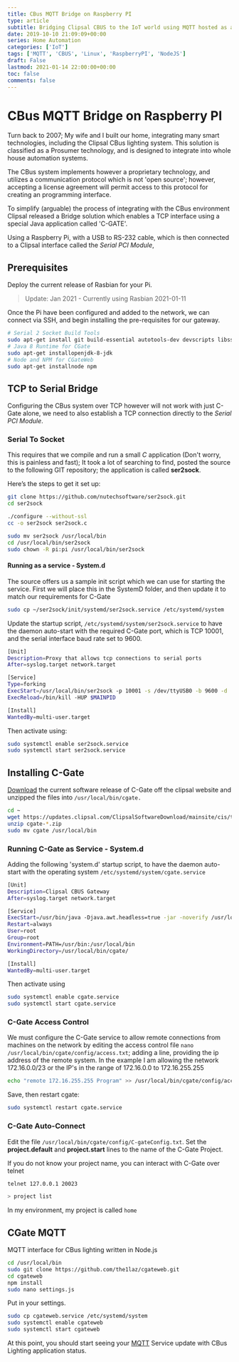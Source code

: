 ```yaml
---
title: CBus MQTT Bridge on Raspberry PI
type: article 
subtitle: Bridging Clipsal CBUS to the IoT world using MQTT hosted as an appliance on a Raspberry PI.
date: 2019-10-10 21:09:09+00:00
series: Home Automation
categories: ['IoT']
tags: ['MQTT', 'CBUS', 'Linux', 'RaspberryPI', 'NodeJS']
draft: False
lastmod: 2021-01-14 22:00:00+00:00
toc: false 
comments: false 
---
```


# CBus MQTT Bridge on Raspberry PI

Turn back to 2007; My wife and I built our home, integrating many smart technologies, including the Clipsal CBus lighting system. This solution is classified as a Prosumer technology, and is designed to integrate into whole house automation systems.

The CBus system implements however a proprietary technology, and utilizes a communication protocol which is not 'open source'; however, accepting a license agreement will permit access to this protocol for creating an programming interface.

To simplify (arguable) the process of integrating with the CBus environment Clipsal released a Bridge solution which enables a TCP interface using a special Java application called 'C-GATE'.

Using a Raspberry Pi, with a USB to RS-232 cable, which is then connected to a Clipsal interface called the *Serial PCI Module*,

## Prerequisites

Deploy the current release of Rasbian for your Pi. 

> Update: Jan 2021 - Currently using Rasbian 2021-01-11 


Once the Pi have been configured and added to the network, we can connect via SSH, and begin installing the pre-requisites for our gateway.

```bash
# Serial 2 Socket Build Tools
sudo apt-get install git build-essential autotools-dev devscripts libssl-dev 
# Java 8 Runtime for CGate
sudo apt-get installopenjdk-8-jdk
# Node and NPM for CGateWeb
sudo apt-get installnode npm
```

## TCP to Serial Bridge

Configuring the CBus system over TCP however will not work with just C-Gate alone, we need to also establish a TCP connection directly to the *Serial PCI Module*. 

### Serial To Socket

This requires that we compile and run a small *C* application (Don't worry, this is painless and fast); It took a lot of searching to find, posted the source to the following GIT repository; the application is called **ser2sock**.

Here’s the steps to get it set up:

```bash
git clone https://github.com/nutechsoftware/ser2sock.git  
cd ser2sock

./configure --without-ssl
cc -o ser2sock ser2sock.c  

sudo mv ser2sock /usr/local/bin  
cd /usr/local/bin/ser2sock  
sudo chown -R pi:pi /usr/local/bin/ser2sock 
```


#### Running as a service - System.d

The source offers us a sample init script which we can use for starting the service. First we will place this in the SystemD folder, and then update it to match our requirements for C-Gate

```bash
sudo cp ~/ser2sock/init/systemd/ser2sock.service /etc/systemd/system
```

Update the startup script, `/etc/systemd/system/ser2sock.service` to have the daemon auto-start with the required C-Gate port, which is TCP 10001, and the serial interface baud rate set to 9600.

```bash {linenos=table,hl_lines=[7]}
[Unit]
Description=Proxy that allows tcp connections to serial ports
After=syslog.target network.target

[Service]
Type=forking
ExecStart=/usr/local/bin/ser2sock -p 10001 -s /dev/ttyUSB0 -b 9600 -d
ExecReload=/bin/kill -HUP $MAINPID

[Install]
WantedBy=multi-user.target
```

Then activate using:

```bash
sudo systemctl enable ser2sock.service  
sudo systemctl start ser2sock.service
```

## Installing C-Gate

[Download](https://updates.clipsal.com/ClipsalSoftwareDownload/mainsite/cis/technical/CGate/cgate-2.11.4_3251.zip) the current software release of C-Gate off the clipsal website and unzipped the files into `/usr/local/bin/cgate.` 

```bash
cd ~
wget https://updates.clipsal.com/ClipsalSoftwareDownload/mainsite/cis/technical/CGate/cgate-2.11.4_3251.zip  
unzip cgate-*.zip  
sudo mv cgate /usr/local/bin
```


### Running C-Gate as Service - System.d

Adding the following 'system.d' startup script, to have the daemon auto-start with the operating system `/etc/systemd/system/cgate.service`

```bash
[Unit]  
Description=Clipsal CBUS Gateway
After=syslog.target network.target

[Service]  
ExecStart=/usr/bin/java -Djava.awt.headless=true -jar -noverify /usr/local/bin/cgate/cgate.jar  
Restart=always  
User=root  
Group=root  
Environment=PATH=/usr/bin:/usr/local/bin  
WorkingDirectory=/usr/local/bin/cgate/

[Install]  
WantedBy=multi-user.target
```

Then activate using

```bash
sudo systemctl enable cgate.service  
sudo systemctl start cgate.service
```

### C-Gate Access Control

We must configure the C-Gate service to allow remote connections from machines on the network by editing the access control file `nano /usr/local/bin/cgate/config/access.txt`; adding a line, providing the ip address of the remote system. In the example I am allowing the network 172.16.0.0/23 or the IP's in the range of 172.16.0.0 to 172.16.255.255

```bash
echo "remote 172.16.255.255 Program" >> /usr/local/bin/cgate/config/access.tx
```

Save, then restart cgate:

```bash
sudo systemctl restart cgate.service
```

### C-Gate Auto-Connect

Edit the file `/usr/local/bin/cgate/config/C-gateConfig.txt`. Set the **project.default** and **project.start** lines to the name of the C-Gate Project.

If you do not know your project name, you can interact with C-Gate over telnet

```bash
telnet 127.0.0.1 20023

> project list

```

In my environment, my project is called `home`

## CGate MQTT

MQTT interface for CBus lighting written in Node.js

```bash
cd /usr/local/bin
sudo git clone https://github.com/the1laz/cgateweb.git
cd cgateweb
npm install
sudo nano settings.js
```

Put in your settings.

```bash
sudo cp cgateweb.service /etc/systemd/system
sudo systemctl enable cgateweb
sudo systemctl start cgateweb
```

At this point, you should start seeing your [MQTT](MQTT) Service update with CBus Lighting application status.